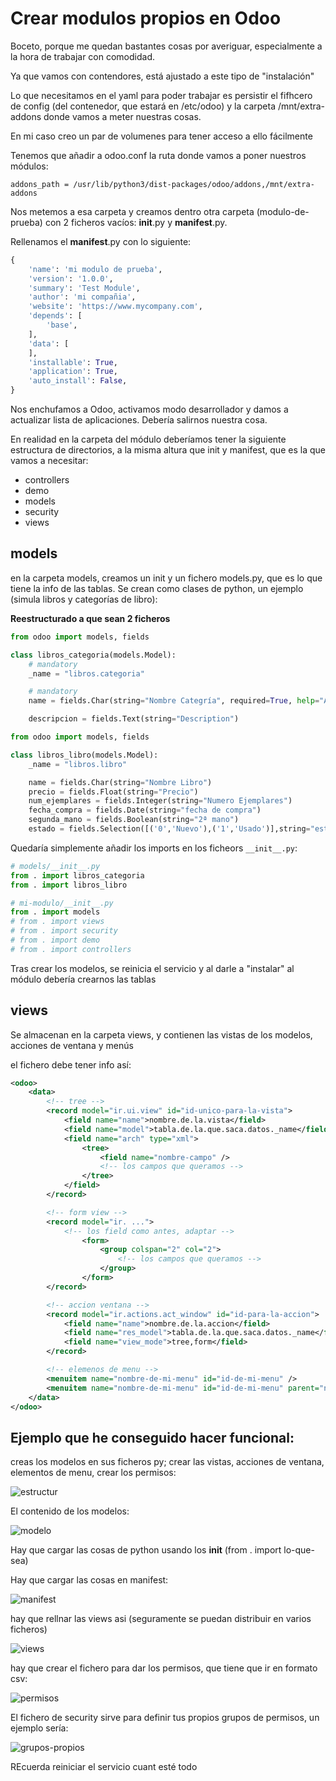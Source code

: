 # Crear modulos propios en Odoo
Boceto, porque me quedan bastantes cosas por averiguar, especialmente
a la hora de trabajar con comodidad. 

Ya que vamos con contendores, está ajustado a este tipo de "instalación"

Lo que necesitamos en el yaml para poder trabajar es persistir el
fifhcero de config (del contenedor, que estará en /etc/odoo)
y la carpeta /mnt/extra-addons donde vamos a meter nuestras cosas.

En mi caso creo un par de volumenes para tener acceso a ello fácilmente


Tenemos que añadir a odoo.conf la ruta donde vamos a poner nuestros módulos:

```console
addons_path = /usr/lib/python3/dist-packages/odoo/addons,/mnt/extra-addons
```

Nos metemos a esa carpeta y creamos dentro otra carpeta (modulo-de-prueba)
con 2 ficheros vacíos: __init__.py y __manifest__.py.

Rellenamos el __manifest__.py con lo siguiente:

```python
{
    'name': 'mi modulo de prueba',
    'version': '1.0.0',
    'summary': 'Test Module',
    'author': 'mi compañia',
    'website': 'https://www.mycompany.com',
    'depends': [
        'base',
    ],
    'data': [
    ],
    'installable': True,
    'application': True,
    'auto_install': False,
}
```

Nos enchufamos a Odoo, activamos modo desarrollador y damos a actualizar lista
de aplicaciones. Debería salirnos nuestra cosa.

En realidad en la carpeta del módulo deberíamos tener la siguiente estructura
de directorios, a la misma altura que init y manifest, 
que es la que vamos a necesitar:

- controllers
- demo
- models
- security
- views

## models
en la carpeta models, creamos un init y un fichero models.py,
que es lo que tiene la info de las tablas. Se crean como clases de python, un 
ejemplo (simula libros y categorías de libro):

**Reestructurado a que sean 2 ficheros**

```python
from odoo import models, fields

class libros_categoria(models.Model):
    # mandatory
    _name = "libros.categoria"

    # mandatory
    name = fields.Char(string="Nombre Categría", required=True, help="Ayuda para saber que info lleva este campo")

    descripcion = fields.Text(string="Description")

```

```python
from odoo import models, fields

class libros_libro(models.Model):
    _name = "libros.libro"

    name = fields.Char(string="Nombre Libro")
    precio = fields.Float(string="Precio")
    num_ejemplares = fields.Integer(string="Numero Ejemplares")
    fecha_compra = fields.Date(string="fecha de compra")
    segunda_mano = fields.Boolean(string="2ª mano")
    estado = fields.Selection([('0','Nuevo'),('1','Usado')],string="estado",default='0')

```
Quedaría simplemente añadir los imports en los ficheors `__init__.py`:

```python
# models/__init__.py
from . import libros_categoria
from . import libros_libro
```

```python
# mi-modulo/__init__.py
from . import models
# from . import views
# from . import security
# from . import demo
# from . import controllers
```


Tras crear los modelos, se reinicia el servicio y al darle a "instalar" al
módulo debería crearnos las tablas

## views
Se almacenan en la carpeta views, y contienen las vistas de los modelos,
acciones de ventana y menús

el fichero debe tener info así:

```xml
<odoo>
    <data>
        <!-- tree -->
        <record model="ir.ui.view" id="id-unico-para-la-vista">
            <field name="name">nombre.de.la.vista</field>
            <field name="model">tabla.de.la.que.saca.datos._name</field>
            <field name="arch" type="xml">
                <tree>  
                    <field name="nombre-campo" />
                    <!-- los campos que queramos -->
                </tree>
            </field>
        </record>

        <!-- form view -->
        <record model="ir. ...">
            <!-- los field como antes, adaptar -->
                <form>  
                    <group colspan="2" col="2">
                        <!-- los campos que queramos -->
                    </group>
                </form>
        </record>

        <!-- accion ventana -->
        <record model="ir.actions.act_window" id="id-para-la-accion">
            <field name="name">nombre.de.la.accion</field>
            <field name="res_model">tabla.de.la.que.saca.datos._name</field>
            <field name="view_mode">tree,form</field>
        </record>

        <!-- elemenos de menu -->
        <menuitem name="nombre-de-mi-menu" id="id-de-mi-menu" />
        <menuitem name="nombre-de-mi-menu" id="id-de-mi-menu" parent="nombre-del-menu-parent" action="id-de-la-accion-que-realiza-el-manu"/>
    </data>
</odoo>
```

## Ejemplo que he conseguido hacer funcional:
creas los modelos en sus ficheros py; crear las vistas, acciones de ventana,
elementos de menu, crear los permisos:

![estructur](./images/mi-modulo/estructura.jpg "estructur")

El contenido de los modelos:

![modelo](./images/mi-modulo/modelo.jpg "modelo")

Hay que cargar las cosas de python usando los __init__ (from . import lo-que-sea)

Hay que cargar las cosas en manifest:

![manifest](./images/mi-modulo/manifest.jpg "manifest")

hay que rellnar las views asi (seguramente se puedan distribuir en varios ficheros)

![views](./images/mi-modulo/vistas.jpg "views")

hay que crear el fichero para dar los permisos, que tiene que ir en formato csv:

![permisos](./images/mi-modulo/permisos.jpg "permisos")

El fichero de security sirve para definir tus propios grupos de permisos, 
un ejemplo sería: 

![grupos-propios](./images/mi-modulo/grupos-propios.jpg "grupos-propios")


REcuerda reiniciar el servicio cuant esté todo